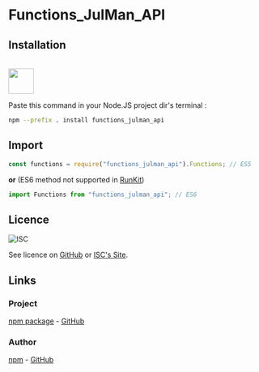 # Functions_JulMan_API

## Installation
<br>
<img src="https://upload.wikimedia.org/wikipedia/commons/d/db/Npm-logo.svg" width="50">

Paste this command in your Node.JS project dir's terminal :

```bash
npm --prefix . install functions_julman_api
```

## Import
```javascript
const functions = require("functions_julman_api").Functions; // ES5
```
**or** (ES6 method not supported in [RunKit](https://runkit.com))
```javascript
import Functions from "functions_julman_api"; // ES6
```

## Licence
![ISC](https://www.isc.org/images/logo.png)

See licence on [GitHub](https://github.com/MinecraftJulMan/NPM_Functions/blob/master/LICENCE) or [ISC's Site](https://isc.org/).

## Links

### Project

[npm package](https://www.npmjs.com/package/functions_julman_api) - [GitHub](https://github.com/MinecraftJulMan/functions_julman_api)

### Author

[npm](https://www.npmjs.com/~julman) - [GitHub](https://github.com/MinecraftJulMan)